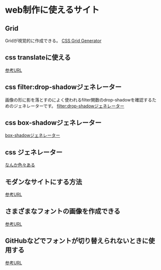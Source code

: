 # web制作に使えるサイト

## Grid

Gridが視覚的に作成できる。
[CSS Grid Generator](https://cssgrid-generator.netlify.app/)

## css translateに使える

[参考URL](https://liginc.co.jp/502701)

## css filter:drop-shadowジェネレーター

画像の形に影を落とすのによく使われるfilter関数のdrop-shadowを確認するためのジェネレーターです。
[filter:drop-shadowジェネレーター](https://www.bad-company.jp/drop-shadow)

## css box-shadowジェネレーター

[box-shadowジェネレーター](https://www.bad-company.jp/box-shadow)

## css ジェネレーター

[なんか色々ある](https://front-end-tools.com/)

## モダンなサイトにする方法
[参考URL](https://b-risk.jp/blog/2021/02/modern-web-tips/)

## さまざまなフォントの画像を作成できる
[参考URL](https://fontmeme.com/ja/)

## GitHubなどでフォントが切り替えられないときに使用する
[参考URL](https://charactercalculator.com/ja/font-changer/)